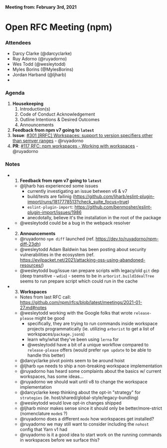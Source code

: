 #### Meeting from: February 3rd, 2021

# Open RFC Meeting (npm)

### Attendees
- Darcy Clarke (@darcyclarke)
- Ruy Adorno (@ruyadorno)
- Wes Todd (@wesleytodd)
- Myles Borins (@MylesBorins)
- Jordan Harband (@ljharb)
- 

### Agenda

1. **Housekeeping**
	1. Introduction(s)
	1. Code of Conduct Acknowledgement
	1. Outline Intentions & Desired Outcomes
	1. Announcements
1. **Feedback from npm v7 going to `latest`**
1. **Issue**: [#301 [RRFC] Workspaces: support to version specifiers other than semver ranges](https://github.com/npm/rfcs/issues/301) - @ruyadorno
1. **PR**: [#117 RFC: npm workspaces - Working with workspaces](https://github.com/npm/rfcs/pull/117) - @ruyadorno

### Notes

* 1. **Feedback from npm v7 going to `latest`**
  * @ljharb has experienced some issues
    * currently investigating an issue between v6 & v7
    * build/tests are failinig (https://github.com/ljharb/eslint-plugin-import/runs/1817778513?check_suite_focus=true)
    * `eslint-plugin-import`: https://github.com/benmosher/eslint-plugin-import/issues/1986
    * anecdotally, believe it's the installation in the root of the package
  * @wesleytodd could be a bug in the webpack resolver
 
* 2. **Announcements**
  * @ruyadorno `npm diff` launched (ref. https://dev.to/ruyadorno/npm-diff-23dh)
  * @wesleytodd Adam Baldwin has been posting about security vulnerabilities in the ecosystem (ref. https://evilpacket.net/2021/attacking-oss-using-abandoned-resources/)
  * @wesleytodd bug/issue ran prepare scripts with legacy/old `git` dep (deep transitive - `wdio`) - seems to be in `arborist.buildIdealTree` seems to run prepare script which could run in the cache
 
* 3. **Workspaces**
  * Notes from last RFC call: https://github.com/npm/rfcs/blob/latest/meetings/2021-01-27.md#notes
  * @wesleytodd working with the Google folks that wrote `release-please` might be good
    * specifically, they are trying to run commands inside workspace projects programmatically (ie. utilizing `arborist` to get a list of workspaces/`package.json`s)
    * learn why/what they've been using `lerna` for
    * @wesleytodd have a bit of a unique workflow compared to `release-please` offers (would prefer `npm update` to be able to handle this better)
  * @darcyclarke pivot points seem to be around hoist
  * @ljharb `npm` needs to ship a non-breaking workspace implementation
  * @ruyadorno has heard some complaints about the basics w/ current workspaces, has some ideas...
  * @ruyadorno we should wait until v8 to change the workspace implementation
  * @darcyclarke keep thinking about the opt-in "strategy" for `strategies` (ie. host/shared/global-style/legacy-bundling)
  * @wesleytodd would love opt-in changes shipped 
  * @ljharb minor makes sense since it should only be better/more-strict (nomenclature `mode`s ?)
  * @ruyadorno does a different `mode`  how  workspaces get installed?
  * @ruyadorno we may still want to consider including the `nohost` config that Yarn v1 had
  * @ruyadorno is it a good idea to start work on the running commands in workspaces before we surface this?












